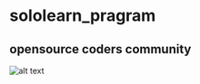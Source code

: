 # sololearn_pragram

## opensource coders community

![alt text](https://www.sololearn.com/Certificate/1068-928735/jpg/)

